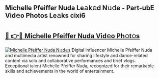 ## Michelle Pfeiffer Nuda Le𝚊k𝚎d N𝚞𝚍e - Part-ubE Vid𝚎o Photos Le𝚊ks cixi6

# <h2><a href="http://fbb7yg.evod.top/?m=Michelle+Pfeiffer+Nuda">🔗 👉🔴 Michelle Pfeiffer Nuda Vid𝚎o Ph𝚘t𝚘s</a></h2>

[![Michelle Pfeiffer Nuda N𝚞d𝚎s](https://i.imgur.com/8V9OHl7.gif)](http://fbb7yg.evod.top/?m=Michelle+Pfeiffer+Nuda)
Digital influencer Michelle Pfeiffer Nuda and multimedia artist renowned for sharing lifestyle and dance-related content via solo and collaborative performances and brief vlogs. Exceptional talent Michelle Pfeiffer Nuda, recognized for their remarkable skills and achievements in the world of entertainment. 
